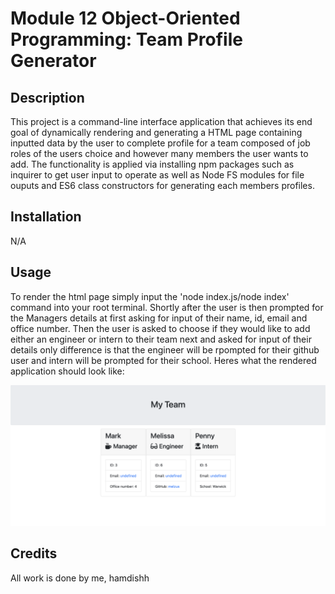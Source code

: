 # Module 12 Object-Oriented Programming: Team Profile Generator

## Description
This project is a command-line interface application that achieves its end goal of dynamically rendering
and generating a HTML page containing inputted data by the user to complete profile for a team composed of job roles of the users choice and however many members the user wants to add. The functionality is applied via installing npm packages such as inquirer to get user input to operate as well as Node FS modules for file ouputs and ES6 class constructors for generating each members profiles.


## Installation
N/A

## Usage
To render the html page simply input the 'node index.js/node index' command into your root terminal.
Shortly after the user is then prompted for the Managers details at first asking for input of their name, id, email and office number. Then the user is asked to choose if they would like to add either an engineer or intern to their team next and asked for input of their details only difference is that the engineer will be rpompted for their github user and intern will be prompted for their school. Heres what the rendered application should look like:

![alt text](<Screenshot 2024-02-16 at 14.21.23.png>)



## Credits
All work is done by me, hamdishh